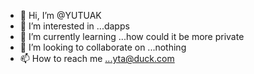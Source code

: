 - 👋 Hi, I’m @YUTUAK
- 👀 I’m interested in ...dapps
- 🌱 I’m currently learning ...how could it be more private
- 💞️ I’m looking to collaborate on ...nothing
- 📫 How to reach me ...yta@duck.com

<!---
YUTUAK/YUTUAK is a ✨ special ✨ repository because its `README.md` (this file) appears on your GitHub profile.
You can click the Preview link to take a look at your changes.
--->
